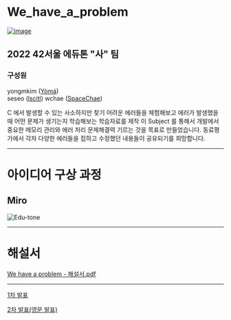 # We_have_a_problem
[![image](https://user-images.githubusercontent.com/13278955/186371841-dbc15a20-c10b-448e-8269-8195c79cd3cd.png)](https://www.canva.com/design/DAFKNiqD424/qa2Plb5AmpPpRQLK-ZySwQ/edit?utm_content=DAFKNiqD424&utm_campaign=designshare&utm_medium=link2&utm_source=sharebutton)


## 2022 42서울 에듀톤 "사" 팀
### 구성원
yongmkim ([Yòmá](https://github.com/codeyoma))   
seseo ([lscitl](https://github.com/lscitl))
wchae ([SpaceChae](https://github.com/enaenen))

C 에서 발생할 수 있는 사소하지만 찾기 어려운 에러들을 체험해보고 에러가 발생했을때 어떤 문제가 생기는지 학습해보는 학습자료를 제작
이 Subject 를 통해서 개발에서 중요한 메모리 관리와 에러 처리 문제해결력 기르는 것을 목표로 만들었습니다.
동료평가에서 각자 다양한 에러들을 접하고 수정했던 내용들이 공유되기를 희망합니다. 
 

------
# 아이디어 구상 과정
## Miro
![Edu-tone](https://user-images.githubusercontent.com/13278955/190232894-df45f43e-2d62-4c29-ad9e-9a30cdb3f6b1.jpg)

-------
# 해설서
[We have a problem - 해설서.pdf](https://github.com/42eduthon/We_have_a_problem/files/9568919/We.have.a.problem.-.pdf)

-------

[1차 발표](https://www.canva.com/design/DAFKNiqD424/qa2Plb5AmpPpRQLK-ZySwQ/edit?utm_content=DAFKNiqD424&utm_campaign=designshare&utm_medium=link2&utm_source=sharebutton)

[2차 발표(영문 발표)](https://www.canva.com/design/DAFKRRlWMg0/8Biv5k8nlc8zULTT9N6D_g/view?utm_content=DAFKRRlWMg0&utm_campaign=designshare&utm_medium=link&utm_source=publishsharelink)


